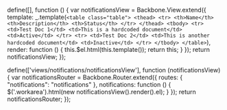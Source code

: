 define([], function () {
    var notificationsView = Backbone.View.extend({
        template: _.template(`
            <table class="table">
                <thead>
                    <tr>
                        <th>Name</th>
                        <th>Description</th>
                        <th>Status</th>
                    </tr>
                </thead>
                <tbody>
                    <tr>
                        <td>Test Doc 1</td>
                        <td>This is a hardcoded document</td>
                        <td>Active</td>
                    </tr>
                    <tr>
                        <td>Test Doc 2</td>
                        <td>This is another hardcoded document</td>
                        <td>Inactive</td>
                    </tr>
                </tbody>
            </table>
        `),
        render: function () {
            this.$el.html(this.template());
            return this;
        }
    });
    return notificationsView;
});








define(['views/notifications/notificationsView'], function (notificationsView) {
    var notificationsRouter = Backbone.Router.extend({
        routes: {
            "notifications": "notifications"
        },
        notifications: function () {
            $('.workarea').html(new notificationsView().render().el);
        }
    });
    return notificationsRouter;
});
